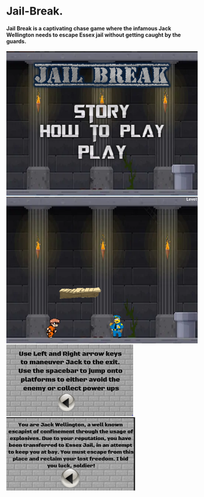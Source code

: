 <h1>Jail-Break.</h4>

<h4> Jail Break is a captivating chase game where the infamous Jack Wellington needs to escape Essex jail without getting caught by the guards.</h4>


<img style="-webkit-user-select: none;" src="https://raw.githubusercontent.com/NicholasEdelson/..../master/jb%20screen.PNG">


<img style="-webkit-user-select: none;" src="https://raw.githubusercontent.com/NicholasEdelson/..../master/jb%20game%20snap.PNG">


<img style="-webkit-user-select: none;" src="https://raw.githubusercontent.com/NicholasEdelson/..../master/jb%20how%20to%20play.PNG">


<img style="-webkit-user-select: none;" src="https://raw.githubusercontent.com/NicholasEdelson/..../master/jb%20story.PNG">
